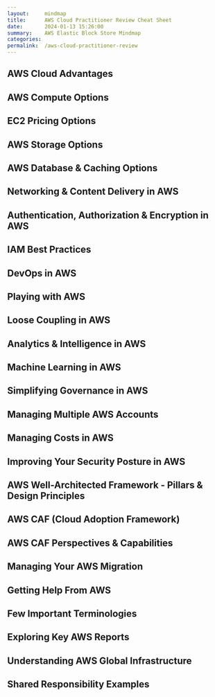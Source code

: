 ```yaml
---
layout:     mindmap
title:      AWS Cloud Practitioner Review Cheat Sheet
date:       2024-01-13 15:26:00
summary:    AWS Elastic Block Store Mindmap
categories:  
permalink:  /aws-cloud-practitioner-review
---
```



## AWS Cloud Advantages

<div class="markmap">
<script type="text/template">
---
markmap:
  colorFreezeLevel: 2
  initialExpandLevel: 1
---

- **Trade fixed expense for variable expense**
Pay only when you consume
- **Benefit from massive economies of scale**
Lower pay-as-you-go prices
- **Stop guessing capacity**
Scale up & down as required (Elastic)
- **Increase speed & agility**
Experiment fast 
- **Stop spending money maintaining data centers**
Avoid undifferentiated heavy lifting
- **Go global in minutes**
Multiple Regions around the world

</script>
</div>


## AWS Compute Options

<div class="markmap">
<script type="text/template">
---
markmap:
  colorFreezeLevel: 2
---

- **EC2**: Virtual Machines in the Cloud
- **EC2 Auto Scaling**: Add/Remove EC2 instances based on load
Monitor & replace unhealthy instances (Auto Scaling Group)
- **Elastic Load Balancing**: Load balance between multiple EC2 instances
- **AWS Elastic Beanstalk**: Simplified Deployment of EC2 instances (with ELB)
Fast Provision & Deployment of Python or Java or NodeJs or .. apps
- **Amazon ECS**: AWS Specific Container Orchestration
- **AWS Fargate**: Serverless ECS
- **Amazon EKS**: Kubernetes based Container Orchestration
- **AWS Lambda**: Serverless Compute (Pay for invocations)
Only for short duration workloads
- **AWS Batch**: Run batch applications on AWS

</script>
</div>

## EC2 Pricing Options

<div class="markmap">
<script type="text/template">
---
markmap:
  colorFreezeLevel: 2
---

- **Spot Instances($)**: Lowest cost
Interruptible, short-term cost-sensitive workloads
- **Reserved Instances($$)**: Reserve EC2 instances 
1 year or 3 year commitment
- **Savings Plans($$$)**: 1 year or 3 years commitment 
Flexibility: EC2 or AWS Fargate or Lambda
- **On-Demand($$$$)**: Flexible, for immediate workloads
Always running for ONLY 1 week or 3 months
- **Dedicated Hosts($$$$$)**: Your own dedicated server
Useful for specific licensing & security needs
</script>
</div>

## AWS Storage Options

<div class="markmap">
<script type="text/template">
---
markmap:
  colorFreezeLevel: 2
---
- **Elastic Block Store (EBS)**: Network Block Storage
More durable. Attach & Detach as needed.
- **Instance Store**: Ephemeral Attached Block Storage
Lifecycle tied to EC2 instance
- **Elastic File Store (EFS)**: Scalable file storage
For Linux-based applications, supports NFS protocol
- **Amazon FSx for Windows File Server**: Managed Windows-based file storage
Supports SMB protocols
- **Amazon S3**: Serverless Object Storage
Flexible: Standard (Frequently accessed data), Glacier (Archive data)
Intelligent-Tiering (unknown access patterns)
Supports Versioning: Prevent Accidental Deletion
Create Low Latency Static Website with Amazon CloudFront
- **AWS Storage Gateway**: Hybrid Storage (on-premise + cloud)
AWS Storage File Gateway (Hybrid file share)
AWS Storage Tape Gateway (Tape backups)
AWS Storage Volume Gateway (Hybrid block storage)

</script>
</div>

## AWS Database & Caching Options

<div class="markmap">
<script type="text/template">
---
markmap:
  colorFreezeLevel: 2
---

- **Amazon RDS**: Managed Relational OLTP Databases 
MySQL, SQL Server, Oracle, DB2, MariaDB, PostgreSQL
- **Amazon Aurora**: Global Relational Database with Serverless Option
MySQL, PostGreSQL compatible
- **Amazon DynamoDB**: Serverless NoSQL/Non Relational database
Single-digit millisecond responses for million of TPS
- **Amazon Neptune**: Graph Database
Store & navigate data with complex relationships
- **Amazon Redshift**: Relational OLAP Database (Datawarehouse)
Petabyte scale with a serverless option (Reduced Management)
- **Amazon ElastiCache**: In memory database/cache
Option 1: Redis(persistent - leader boards)
Option 2: Memcached (non-persistent - pure cache)
</script>
</div>


## Networking & Content Delivery in AWS

<div class="markmap">
<script type="text/template">
---
markmap:
  colorFreezeLevel: 2
---

- **Amazon VPC**: Virtual Network to secure resources
- **Subnet**: Separate private & public resources
- **Internet Gateway**: Allows Public Subnets to accept traffic to/from internet
- **NAT Gateway**: Allow internet traffic from private subnets
- **Security Group**: Control traffic at an instance level
- **NACL**: Control traffic at Subnet level
- **VPC Peering**: Connect one VPC with other VPCs
- **VPC Flow Logs**: Enable logs to debug problems
Monitor traffic In & Out of VPC
- **AWS Direct Connect**: Dedicated, fast, private connection to on-prem
- **AWS VPN**: Encrypted tunnel over internet to on-premises
- **Amazon Route 53**: Highly Available Global DNS service
- **Amazon CloudFront**: Distribute content from edge locations
Users get lower latency (ex: S3 static website)
- **Global Accelerator**: Static IP routes to closest endpoint (EC2, ELB,..)
Faster connections for global users (Edge locations)
</script>
</div>

## Authentication, Authorization & Encryption in AWS

<div class="markmap">
<script type="text/template">
---
markmap:
  colorFreezeLevel: 2
---
- **AWS IAM**: Control Access to AWS resources 
Who can access AWS resources (authentication)
What can they do (authorization)
- **IAM users**: Users created in an AWS account
- **IAM groups**: Collection of IAM users
- **IAM roles**: Temporary identities without credentials
- **IAM policies**: Define permissions
Attach with IAM users, IAM groups & IAM roles
- **Amazon Cognito**: Web/Mobile App User Auth. & Authorization
Supports SAML & Social Media Logins
- **AWS KMS**: Create keys & encrypt your data
Integration with Storage, Database & other AWS services


</script>
</div>

## IAM Best Practices


<div class="markmap">
<script type="text/template">
---
markmap:
  colorFreezeLevel: 2
---

- **Users** – Create individual users
- **Groups** – Manage permissions with groups
- **Permissions** – Grant least privilege
- **Auditing** – Turn on AWS CloudTrail
- **Password** – Configure a strong password policy
- **MFA** – Enable MFA for privileged users
- **Roles** – Use IAM roles for Amazon EC2 instances
- **Sharing** – Use IAM roles to share access
- **Rotate** – Rotate security credentials regularly
- **Root** – Reduce or remove use of root

</script>
</div>



## DevOps in AWS
<div class="markmap">
<script type="text/template">
---
markmap:
  colorFreezeLevel: 2
---
- **App Configuration - Secrets**: Secret Manager
Flexible **Auto Rotation** + Costlier + **Integration with RDS, ..** +
- **App Configuration - App Config + Secrets**: Parameter Store
Secrets + Configuration + **Cost Effective**
- **Observability - Tracing**: X-Ray
- **Observability - Metrics & Alarms**: CloudWatch
- **Observability - Logging**: CloudWatch
- **Infrastructure As Code (IaC)**: Repeatable Resource Provisioning
- **IaC - AWS CloudFormation**: YAML/JSON based scripts
Do not worry about infrastructure
Stack Set: Provision same resources in multiple regions
- **IaC - AWS CDK**: Code IaC in your favorite programming language
Uses AWS CloudFormation in background
- **IaC - AWS SAM**: Easy provisioning & deployment of Serverless apps
Uses AWS CloudFormation in background


</script>
</div>

## Playing with AWS

<div class="markmap">
<script type="text/template">
---
markmap:
  colorFreezeLevel: 2
---
- **AWS CLI**: Interact with AWS services from command line
Write scripts to automate as needed
Best for: Users comfortable with CLI
- **AWS CloudShell**: Browser-based command line interface
No need to configure software on your machine
Best for: Users who want to use command line from the browser
- **AWS Management Console**: Web-based GUI 
Access & manage AWS resources
Best for: Users that prefer a GUI to interact with AWS
- **AWS SDK**: Call AWS services from your code
Libraries available for various programming languages
Best for: Integrate AWS services into their apps
</script>
</div>

## Loose Coupling in AWS
<div class="markmap">
<script type="text/template">
---
markmap:
  colorFreezeLevel: 2
---
- **Amazon SNS**: Publish subscribe pattern
Bulk notifications & Mobile push support (Email + SMS)
- **Amazon SQS**: Push, Pull Messaging
Decoupling microservices for scalability
- **Amazon EventBridge**: Build event-driven architectures
React to events generated from AWS services, SaaS & custom apps
EventBridge Scheduler provides scheduling services
- **Amazon Kinesis**: Real-time data streaming & analytics
Process & analyze streaming data (for example, from IOT device) at scale
- **Amazon MSK**: Managed Service for Apache Kafka
Fully managed, highly available Kafka service
- **AWS Step Functions**: Workflow service to automate processes
Orchestrate serverless workflows with visual drag-and-drop interface
- **Amazon Simple Email Service (Amazon SES)**: Managed email service
High deliverability & scalable email service
</script>
</div>


## Analytics & Intelligence in AWS

<div class="markmap">
<script type="text/template">
---
markmap:
  colorFreezeLevel: 2
---
- **Amazon Redshift**: Relational OLAP Database (Datawarehouse)
Petabyte scale with a serverless option (Reduced Management)
- **Amazon EMR (Elastic MapReduce)**: Big data framework service
Big data using Spark, Hadoop
- **AWS Glue**: ETL, Discover data
Serverless data preparation & load service
- **Amazon Athena**: Run serverless SQL on Amazon S3 data
Ad-hoc data querying without server setup
- **Amazon QuickSight**: Visualization
Business Intelligence Dashboards for insights
NLP powered by machine learning for easier analysis
- **Amazon Elasticsearch Service (Amazon ES)**: Search & analytics engine
Real-time application monitoring & log analysis
</script>
</div>

## Machine Learning in AWS
<div class="markmap">
<script type="text/template">
---
markmap:
  colorFreezeLevel: 2
---
- **Build simple models**: Amazon SageMaker Auto ML
Without needing data scientists
Needs Limited/no-code experience
- **Build complex models**: Amazon SageMaker
Needs data scientists & team
- **Pre-Built Models**: Use models pre-built by AWS
- **Amazon Comprehend**: Analyze Unstructured Text
- **Amazon Rekognition**: Search & Analyze Images & Videos
- **Amazon Transcribe**: Powerful Speech Recognition
- **Amazon Polly**: Turn Text into Lifelike Speech
- **Amazon Translate**: Powerful Neural Machine Translation
- **Amazon Personalize**: Add real-time recommendations to your apps
- **Amazon Forecast**: Time-series forecasting service
- **Amazon Lex**: Build Voice & Text Chatbots
- **Amazon Bedrock**: Access Generative AI Foundation Models
</script>
</div>

## Simplifying Governance in AWS

<div class="markmap">
<script type="text/template">
---
markmap:
  colorFreezeLevel: 2
---
- **AWS Artifact**: Get access to AWS security & compliance reports
- **AWS Service Catalog**: Create & govern curated IaC templates
- **AWS Market Place**: Third Party Applications
- **AWS Trusted Advisor**: Get recommendations from AWS
Cost optimization, Performance, Security
Fault tolerance (resiliency), Service limits, Operational Excellence
Checks SG rules allowing unrestricted access - 0.0.0.0/0
- **Amazon CloudTrail**: Audit AWS Service calls
Track all activity on AWS services
Ex: Track EC2 instance start/stop events
Ex: Monitor EBS volume creation/deletion
Ex: Monitor security group modifications
Ex: Monitor bucket creation/deletion

</script>
</div>

## Managing Multiple AWS Accounts

<div class="markmap">
<script type="text/template">
---
markmap:
  colorFreezeLevel: 2
---
- **AWS Organizations**: Centralized mgmt for multiple AWS Accounts
Create separate AWS accounts for different business units
Create separate AWS accounts for different environments
- **Consolidated Billing**: Get one bill across multiple accounts
Feature of AWS Organizations
Get discounts at enterprise level
- **AWS IAM Identity Center**: Manage IAM for multiple AWS Accounts
Centrally create & connect your workforce identities
Streamline single sign-on access on AWS
- **AWS Firewall Manager**: Manage Firewalls across multiple AWS Accounts
Supports Security Groups, WAF, Shield, ..
Automatically enforce your defined security policies

</script>
</div>


## Managing Costs in AWS

<div class="markmap">
<script type="text/template">
---
markmap:
  colorFreezeLevel: 2
---
- **AWS Billing & Cost Management**: Centralized dashboard
Manage your payment methods, Pay your bills
- **Pricing Calculator**: Estimate cost of AWS resources
- **AWS Budgets**: Set a Budget
Get alerts from CloudWatch when you exceed the budget
- **AWS Cost Explorer**: Visualize your AWS costs
Get Right Sizing Recommendations
Filter by Region, AZ, tags etc
See future cost projection
- **AWS Compute Optimizer**: Resource optimization recommendations
RightSizing for EC2, ECS, Lambda, EBS
- **Free to use** but pay for resources provisioned
AWS Management Console, AWS CloudFormation, AWS Organizations,...
FREE: AWS Cost Explorer (UI), Identity & Access Management (IAM), ...
- **Free to use** but pay for resources provisioned
AWS Management Console, AWS CloudFormation, AWS Organizations,...
FREE: AWS Cost Explorer (UI), Identity & Access Management (IAM), ...

</script>
</div>

## Improving Your Security Posture in AWS

<div class="markmap">
<script type="text/template">
---
markmap:
  colorFreezeLevel: 2
---
- **AWS Security Hub**: Cloud security posture mgmt (CSPM) service
Automate security best practice checks
Aggregate security alerts into a single place 
Understand overall security posture across multiple AWS accounts
- **AWS WAF**: Block SQL Injection + XSS
Protect your web applications from OWASP Top 10 exploits
Can be deployed on CloudFront, ALB, API Gateway, ..
- **AWS Inspector**: Automated vulnerability mgmt
Discover software vulnerabilities & unintended network exposure
Discovers & scans EC2 instances, container images, & Lambda fns
- **Amazon Macie**: Detect PII in S3
Recognize & classify sensitive data
- **AWS Shield**: Always-on DDoS protection
Integrates with Route 53, CloudFront, EC2, ELB..
</script>
</div>


## AWS Well-Architected Framework - Pillars & Design Principles

<div class="markmap">
<script type="text/template">
---
markmap:
  colorFreezeLevel: 2
  initialExpandLevel: 1
---

- **Operational excellence**
Use managed services, Perform operations as code
Frequent, small, reversible changes
Anticipate & learn from failure
- **Security**
Apply security at all layers
Protect data in transit & at rest
Maintain traceability
- **Reliability**: Automatically recover from failure
Stop guessing capacity
Manage change with automation (IaC)
- **Performance efficiency**
Go global in minutes
Use serverless architectures
- **Cost optimization**
Implement Cloud Financial Management
Analyze & attribute expenditure
- **Sustainability**
Understand your impact, Establish sustainability goals
Maximize utilization, Reduce the downstream impact
</script>
</div>

## AWS CAF (Cloud Adoption Framework)

<div class="markmap">
<script type="text/template">
---
markmap:
  colorFreezeLevel: 2
---
- **AWS CAF**: Framework to guide your cloud adoption
- **Envision phase**: Identify & prioritize opportunities
Define success metrics and desired outcomes
- **Align phase**: Identify capability gaps
Address gaps through upskilling, ...
- **Launch phase**: Deliver pilot initiatives
Execute pilot projects
Iterate and learn from initial deployments
- **Scale phase**: Expand & deliver business value
Expand successful pilots
Continuously optimize your cloud environment
</script>
</div>


## AWS CAF Perspectives & Capabilities

<div class="markmap">
<script type="text/template">
---
markmap:
  colorFreezeLevel: 2
  initialExpandLevel: 1
---

- **Business**
  Strategy Mgmt, Product Mgmt, Portfolio Mgmt
  Innovation Mgmt, Data Monetization, Strategic Partnership
- **People**
  Organizational Alignment, Organization Design
  Culture Evolution, Cloud Fluency
- **Governance**
  Program & Project Mgmt, Cloud Financial Mgmt, Application Portfolio Mgmt
  Risk Mgmt, Data Curation, Data Governance
- **Platform**
  Architecture, Provisioning & Orchestration, Modern Appln Development
  Data Engineering, Data Architecture, CI/CD
- **Security (CIA)**
  Identity & Access Mgmt, Infrastructure Protection, Security Governance
  Vulnerability Mgmt, Incident Response, Application Security
  Threat Detection, Data Protection, Security Assurance
- **Operations**
  Event Mgmt (AIOps), Incident & Problem Mgmt, Configuration Mgmt
  Application Mgmt, Patch Mgmt, Availability & Continuity Mgmt
  Observability, Change & Release Mgmt
</script>
</div>

## Managing Your AWS Migration

<div class="markmap">
<script type="text/template">
---
markmap:
  colorFreezeLevel: 2
---

- **AWS Migration Hub**: Streamlines Migration Oversight
Central hub for tracking migration progress
- **Application Discovery Service**: In-depth Infrastructure Analysis
Collect on-premise infrastructure data
- **AWS Migration Evaluator**: Financial & Technical Baseline Assessment
Assesses current on-premises resources to optimize for AWS
- **Database Migration Service (DMS)**: Seamless Database Transition
Ensures minimal downtime for critical database workloads
- **Snowmobile**: Securely transfers exabytes of data 
Recommended for >10 Petabytes
- **Snowball Edge**: Enhanced Data Transfer & Edge Computing
Offers offline data transfer & local computing capabilities
Suitable for remote or disconnected environments
- **AWS DataSync**: Accelerated Online Data Transfer
Automates data synchronization tasks

</script>
</div>


## Getting Help From AWS


<div class="markmap">
<script type="text/template">
---
markmap:
  colorFreezeLevel: 2
---
- **AWS Knowledge Center**: Articles & videos with FAQs
Based on requests that AWS receives from customers
- **AWS Professional Services**: Get help from AWS specialists
Plan, migrate, & manage your AWS journey
- **AWS Partner Network**: Get help from 3rd-party Certified Consultants
Migrate Workloads With Professional Guidance
- **AWS Managed Services**: Ongoing mgmt. of your AWS infra.
Extend your team with operational support from AWS 
Get help for monitoring, patch, backup, & cost optimization
- **AWS Support Plans**: Get support from AWS
**Basic (FREE)**: AWS Trusted Advisor Basic + AWS Health + Docs
**Developer(PAID)**: Business hours email support
**Business(PAID)**: 24/7 phone, web, & chat support
**Enterprise(PAID)**: Lots of additional features
AWS Managed Services(PAID) +
Technical Account Managers for proactive guidance +
Consultative reviews & guidance based on your apps
</script>
</div>


## Few Important Terminologies

<div class="markmap">
<script type="text/template">
---
markmap:
  colorFreezeLevel: 2
---
- **Agility**: Play, experiment, try new things, launch quickly
A big advantage of the cloud!
- **Availability**: Ensure applications is available as much as possible
Multiple Instances, Multi AZ, Multi Region
- **Disaster Recovery**: Plan to recover from outages 
Minimize downtime & data loss
EC2 - Have Copies of AMI in Different Regions, EBS - Take Snapshots
S3 - Enable Versioning, RDS - Enable Automatic Backups
- **Durability**: Ensure you do NOT lose data
Multiple Copies, Multi AZ, Multi Region
- **Economies of Scale**: Advantages of managing millions of servers
AWS is expected to pass the cost benefits to end users
- **Elasticity**: Scale resources up or down quickly based on demand
Think Auto Scaling groups..
- **RightSizing**: Choose the optimal resources for your workload
AWS: AWS Compute Optimizer, AWS Cost Explorer
- **Threat Detection**: Detect threats ahead of time
AWS: Amazon GuardDuty 

</script>
</div>

## Exploring Key AWS Reports

<div class="markmap">
<script type="text/template">
---
markmap:
  colorFreezeLevel: 2
---
- **IAM Credential Report**: Auditing & Compliance
List all your AWS IAM users
List status of credentials - MFA & last use of access keys
- **IAM Access Analyzer**: Identifies resources shared with an external entity
Example: S3 bucket that can be accessed by the public
IAM Role that can be accessed by another AWS account
- **Access Analyzer for S3**: Analyze access to S3
Identify S3 buckets configured to allow public access
- **S3 Inventory Report**: Manage your storage
List of the objects in the source bucket & metadata for each object
- **AWS Cost & Usage Report**: Understand your AWS expenses
Analyze AWS spending & usage trends
- **AWS Trusted Advisor**: Recommendations for your AWS account
**Categories**: Cost optimization, Performance, Security
Fault tolerance, Service limits, Operational Excellence
</script>
</div>

## Understanding AWS Global Infrastructure

<div class="markmap">
<script type="text/template">
---
markmap:
  colorFreezeLevel: 2
---
- **Region**: A physical location offering various AWS services
Deploy global highly-available, low-latency applications
Adhere to government regulations
- **Availability Zone**: Isolated, & physically separate Zones with a region
High availability within the same region
- **Edge Locations**: Faster Delivery Hubs for Your Cloud Data
Deliver static content faster (CloudFront)
Route traffic through closest edge location (Global Accelerator)
Access S3 objects faster (Amazon S3 Transfer Acceleration)
- **AWS Outposts**: Mini-AWS you set up in your own data center
You manage the hardware, AWS manages the software
AWS like experience with complete control
- **AWS Local Zones**: Extension of the AWS cloud 
Brought closer to a specific city or region
Fully Managed by AWS
Faster access for users in a specific location (think online gaming, live streaming)
- **AWS Wavelength**: Use communications service providers 5G networks
Build applications that deliver ultra-low latencies to mobile devices
</script>
</div>

## Shared Responsibility Examples

<div class="markmap">
<script type="text/template">
---
markmap:
  colorFreezeLevel: 2
---
- **AWS**: Security of the Cloud
Physical security of data centers
Hardware and network infrastructure
Virtualization layer (HostOS)
- **Customer**: Security in the Cloud
Data Security (Encrypting data - rest & transit)
Proper Configuration (IAM, Security Groups, ..)
- **Example 1**: Amazon EC2 (IaaS)
AWS: Physical security, hardware, network infra., virtualization (HostOS)
Customer: Guest OS, Appl. Software, Security Group config, Data,..
- **Example 2**: Amazon S3 (PaaS)
AWS: Infrastructure, OS, networking, durability, availability
Customer: Data & configuration - Encryption, IAM, ACLs, Lifecycle,..
- **Example 3**: Amazon RDS (PaaS)
AWS: Infrastructure, OS, networking, DB software installation, patching
Customer: Data & configuration - Backup, Encryption, IAM, ..
</script>
</div>
